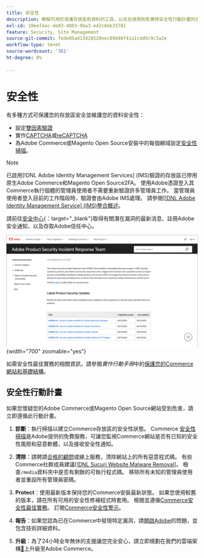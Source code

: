 ```yaml
---
title: 安全性
description: 瞭解可用於保護存放區和資料的工具，以及在偵測到危害時安全性行動計畫的准則。
exl-id: 10eef4ac-de83-4083-9ba3-e42c8eb33781
feature: Security, Site Management
source-git-commit: fede05a413428520eec89d46f41a1cdd9c9c3a2e
workflow-type: tm+mt
source-wordcount: '361'
ht-degree: 0%

---
```


# 安全性

有多種方式可保護您的存放區安全並維護您的資料安全性：

- 設定[雙因素驗證](security-two-factor-authentication.md)
- 實作[CAPTCHA](security-captcha.md)或[reCAPTCHA](security-google-recaptcha.md)
- 為Adobe Commerce或Magento Open Source安裝中的每個網域設定[安全性掃描](security-scan.md)。

>[!NOTE]
>
>已啟用[!DNL Adobe Identity Management Services] (IMS)驗證的存放區已停用原生Adobe Commerce和Magento Open Source2FA。 使用Adobe憑證登入其Commerce執行個體的管理員使用者不需要重新驗證許多管理員工作。 當管理員使用者登入目前的工作階段時，驗證會由Adobe IMS處理。 請參閱[[!DNL Adobe Identity Management Service] (IMS)整合概述](../getting-started/adobe-ims-integration-overview.md)。

請前往[安全中心](https://helpx.adobe.com/tw/security.html){：target=&quot;_blank&quot;}取得有關潛在漏洞的最新消息、註冊Adobe安全通知，以及存取Adobe信任中心。

![安全中心](./assets/product-security-home.png){width="700" zoomable="yes"}

如需安全性最佳實務的相關資訊，請參閱&#x200B;_實作行動手冊_&#x200B;中的[保護您的Commerce網站和基礎結構](https://experienceleague.adobe.com/docs/commerce-operations/implementation-playbook/best-practices/launch/security-best-practices.html?lang=zh-Hant)。

## 安全性行動計畫

如果您懷疑您的Adobe Commerce或Magento Open Source網站受到危害，請立即遵循此行動計畫。

1. **診斷**：執行掃描以建立Commerce存放區的安全性狀態。 Commerce [安全性掃描](security-scan.md)是Adobe提供的免費服務，可讓您監視Commerce網站是否有已知的安全性風險和惡意軟體，以及接收安全性通知。

1. **清除**：請聘請[合格的顧問](https://solutionpartners.adobe.com/s/directory/?partner_type=1)或線上服務，清除網站上的所有惡意程式碼。 有些Commerce社群成員建議[[!DNL Sucuri Website Malware Removal]](https://sucuri.net/website-antivirus/malware-removal)。 檢查`/media`資料夾中是否有剩餘的可執行程式碼。 移除所有未知的管理員使用者並重設所有管理員密碼。

1. **Protect**：使用最新版本保持您的Commerce安裝最新狀態。 如果您使用較舊的版本，請在所有可用的安全性修補程式時套用。 檢閱並遵循[Commerce安全性最佳實務](https://www.adobe.com/content/dam/cc/en/trust-center/ungated/whitepapers/experience-cloud/adobe-commerce-best-practices-guide.pdf)。 訂閱[Commerce安全性警示](https://www.adobe.com/subscription/adbeSecurityNotifications.html)。

1. **報告**：如果您認為已在Commerce中發現特定漏洞，請[開啟Adobe](https://hackerone.com/adobe?type=team)的問題，並包含技術詳細資料。

1. **升級**：為了24小時全年無休的支援讓您完全安心，請立即規劃在我們的雲端架構[&#128279;](https://business.adobe.com/tw/products/magento/cloud-delivery.html)上升級至Adobe Commerce。
